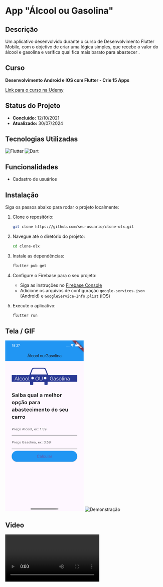 # App "Álcool ou Gasolina"

## Descrição

Um aplicativo desenvolvido durante o curso de Desenvolvimento Flutter Mobile, com o objetivo de criar uma lógica simples, que recebe o valor do álcool e gasolina e verifica qual fica mais barato para abastecer .

## Curso

**Desenvolvimento Android e IOS com Flutter - Crie 15 Apps**

[Link para o curso na Udemy](https://www.udemy.com/course/desenvolvimento-android-e-ios-com-flutter/?couponCode=MCLARENT71824)

## Status do Projeto

- **Concluído:** 12/10/2021
- **Atualizado:** 30/07/2024

## Tecnologias Utilizadas

![Flutter](https://img.shields.io/badge/Flutter-3.22.2-blue)
![Dart](https://img.shields.io/badge/Dart-3.4.3-blue)

## Funcionalidades

- Cadastro de usuários

## Instalação

Siga os passos abaixo para rodar o projeto localmente:

1. Clone o repositório:
    ```sh
    git clone https://github.com/seu-usuario/clone-olx.git
    ```
2. Navegue até o diretório do projeto:
    ```sh
    cd clone-olx
    ```
3. Instale as dependências:
    ```sh
    flutter pub get
    ```
4. Configure o Firebase para o seu projeto:
    - Siga as instruções no [Firebase Console](https://console.firebase.google.com/)
    - Adicione os arquivos de configuração `google-services.json` (Android) e `GoogleService-Info.plist` (iOS)

5. Execute o aplicativo:
    ```sh
    flutter run
    ```

## Tela / GIF
<p>
  <img src="assets/images/simulator_screenshot_iphone13_ios16_4_home.png" alt="Home" width="250"/>
  <img src="assets/gifs/simulator_screen_recording_iphone13_ios16_4.gif" alt="Demonstração" width="250" />
</p>

## Video
![DEMONSTRAÇÃO](assets/videos/simulator_screen_recording_iphone13_ios16_4.mp4)